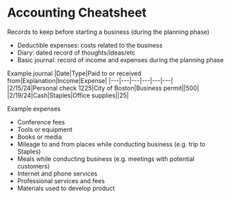 # Accounting Cheatsheet

Records to keep before starting a business (during the planning phase)
- Deductible expenses: costs related to the business
- Diary: dated record of thoughts/ideas/etc
- Basic journal: record of income and expenses during the planning phase

Example journal
|Date|Type|Paid to or received from|Explanation|Income|Expense|
|---|---|---|---|---|---|
|2/15/24|Personal check 1225|City of Boston|Business permit||500|
|2/19/24|Cash|Staples|Office supplies||25|

Example expenses
- Conference fees
- Tools or equipment
- Books or media
- Mileage to and from places while conducting business (e.g. trip to Staples)
- Meals while conducting business (e.g. meetings with potential customers)
- Internet and phone services
- Professional services and fees
- Materials used to develop product
